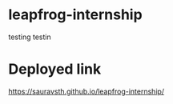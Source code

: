 # leapfrog-internship

testing testin

# Deployed link

https://sauravsth.github.io/leapfrog-internship/
